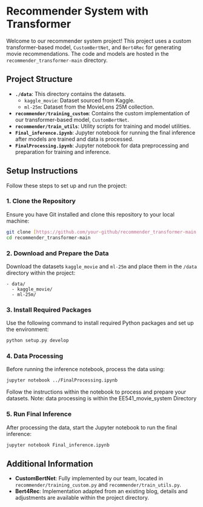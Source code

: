 # Recommender System with Transformer

Welcome to our recommender system project! This project uses a custom transformer-based model, `CustomBertNet`, and `Bert4Rec` for generating movie recommendations. The code and models are hosted in the `recommender_transformer-main` directory.

## Project Structure

- **`./data`**: This directory contains the datasets.
  - `kaggle_movie`: Dataset sourced from Kaggle.
  - `ml-25m`: Dataset from the MovieLens 25M collection.
- **`recommender/training_custom`**: Contains the custom implementation of our transformer-based model, `CustomBertNet`.
- **`recommender/train_utils`**: Utility scripts for training and model utilities.
- **`Final_inference.ipynb`**: Jupyter notebook for running the final inference after models are trained and data is processed.
- **`FinalProcessing.ipynb`**: Jupyter notebook for data preprocessing and preparation for training and inference.

## Setup Instructions

Follow these steps to set up and run the project:

### 1. Clone the Repository

Ensure you have Git installed and clone this repository to your local machine:

```bash
git clone [https://github.com/your-github/recommender_transformer-main.git](https://github.com/lianghaoDeng/EE541_movie_system.git)
cd recommender_transformer-main
```

### 2. Download and Prepare the Data

Download the datasets `kaggle_movie` and `ml-25m` and place them in the `/data` directory within the project:

```plaintext
- data/
  - kaggle_movie/
  - ml-25m/
```

### 3. Install Required Packages

Use the following command to install required Python packages and set up the environment:

```bash
python setup.py develop
```

### 4. Data Processing

Before running the inference notebook, process the data using:

```bash
jupyter notebook ../FinalProcessing.ipynb
```

Follow the instructions within the notebook to process and prepare your datasets. Note: data processing is within the EE541_movie_system Directory

### 5. Run Final Inference

After processing the data, start the Jupyter notebook to run the final inference:

```bash
jupyter notebook Final_inference.ipynb
```

## Additional Information

- **CustomBertNet**: Fully implemented by our team, located in `recommender/training_custom.py` and `recommender/train_utils.py`.
- **Bert4Rec**: Implementation adapted from an existing blog, details and adjustments are available within the project directory.

